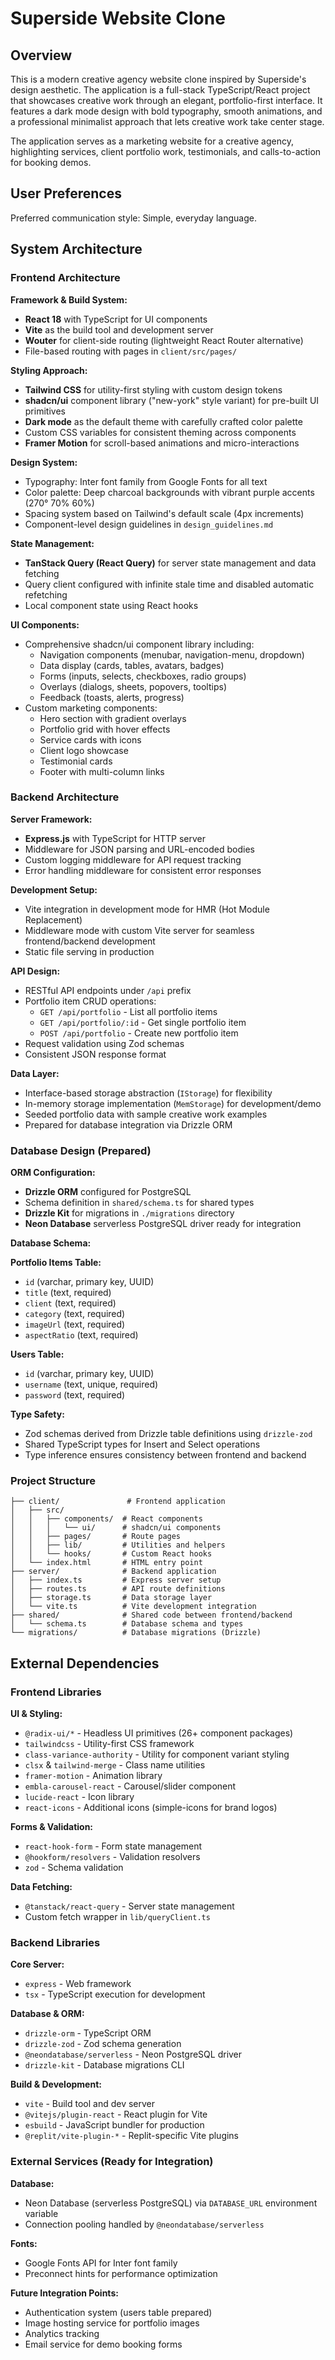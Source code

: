 # Superside Website Clone

## Overview

This is a modern creative agency website clone inspired by Superside's design aesthetic. The application is a full-stack TypeScript/React project that showcases creative work through an elegant, portfolio-first interface. It features a dark mode design with bold typography, smooth animations, and a professional minimalist approach that lets creative work take center stage.

The application serves as a marketing website for a creative agency, highlighting services, client portfolio work, testimonials, and calls-to-action for booking demos.

## User Preferences

Preferred communication style: Simple, everyday language.

## System Architecture

### Frontend Architecture

**Framework & Build System:**
- **React 18** with TypeScript for UI components
- **Vite** as the build tool and development server
- **Wouter** for client-side routing (lightweight React Router alternative)
- File-based routing with pages in `client/src/pages/`

**Styling Approach:**
- **Tailwind CSS** for utility-first styling with custom design tokens
- **shadcn/ui** component library ("new-york" style variant) for pre-built UI primitives
- **Dark mode** as the default theme with carefully crafted color palette
- Custom CSS variables for consistent theming across components
- **Framer Motion** for scroll-based animations and micro-interactions

**Design System:**
- Typography: Inter font family from Google Fonts for all text
- Color palette: Deep charcoal backgrounds with vibrant purple accents (270° 70% 60%)
- Spacing system based on Tailwind's default scale (4px increments)
- Component-level design guidelines in `design_guidelines.md`

**State Management:**
- **TanStack Query (React Query)** for server state management and data fetching
- Query client configured with infinite stale time and disabled automatic refetching
- Local component state using React hooks

**UI Components:**
- Comprehensive shadcn/ui component library including:
  - Navigation components (menubar, navigation-menu, dropdown)
  - Data display (cards, tables, avatars, badges)
  - Forms (inputs, selects, checkboxes, radio groups)
  - Overlays (dialogs, sheets, popovers, tooltips)
  - Feedback (toasts, alerts, progress)
- Custom marketing components:
  - Hero section with gradient overlays
  - Portfolio grid with hover effects
  - Service cards with icons
  - Client logo showcase
  - Testimonial cards
  - Footer with multi-column links

### Backend Architecture

**Server Framework:**
- **Express.js** with TypeScript for HTTP server
- Middleware for JSON parsing and URL-encoded bodies
- Custom logging middleware for API request tracking
- Error handling middleware for consistent error responses

**Development Setup:**
- Vite integration in development mode for HMR (Hot Module Replacement)
- Middleware mode with custom Vite server for seamless frontend/backend development
- Static file serving in production

**API Design:**
- RESTful API endpoints under `/api` prefix
- Portfolio item CRUD operations:
  - `GET /api/portfolio` - List all portfolio items
  - `GET /api/portfolio/:id` - Get single portfolio item
  - `POST /api/portfolio` - Create new portfolio item
- Request validation using Zod schemas
- Consistent JSON response format

**Data Layer:**
- Interface-based storage abstraction (`IStorage`) for flexibility
- In-memory storage implementation (`MemStorage`) for development/demo
- Seeded portfolio data with sample creative work examples
- Prepared for database integration via Drizzle ORM

### Database Design (Prepared)

**ORM Configuration:**
- **Drizzle ORM** configured for PostgreSQL
- Schema definition in `shared/schema.ts` for shared types
- **Drizzle Kit** for migrations in `./migrations` directory
- **Neon Database** serverless PostgreSQL driver ready for integration

**Database Schema:**

**Portfolio Items Table:**
- `id` (varchar, primary key, UUID)
- `title` (text, required)
- `client` (text, required)
- `category` (text, required)
- `imageUrl` (text, required)
- `aspectRatio` (text, required)

**Users Table:**
- `id` (varchar, primary key, UUID)
- `username` (text, unique, required)
- `password` (text, required)

**Type Safety:**
- Zod schemas derived from Drizzle table definitions using `drizzle-zod`
- Shared TypeScript types for Insert and Select operations
- Type inference ensures consistency between frontend and backend

### Project Structure

```
├── client/               # Frontend application
│   ├── src/
│   │   ├── components/  # React components
│   │   │   └── ui/      # shadcn/ui components
│   │   ├── pages/       # Route pages
│   │   ├── lib/         # Utilities and helpers
│   │   └── hooks/       # Custom React hooks
│   └── index.html       # HTML entry point
├── server/              # Backend application
│   ├── index.ts         # Express server setup
│   ├── routes.ts        # API route definitions
│   ├── storage.ts       # Data storage layer
│   └── vite.ts          # Vite development integration
├── shared/              # Shared code between frontend/backend
│   └── schema.ts        # Database schema and types
└── migrations/          # Database migrations (Drizzle)
```

## External Dependencies

### Frontend Libraries

**UI & Styling:**
- `@radix-ui/*` - Headless UI primitives (26+ component packages)
- `tailwindcss` - Utility-first CSS framework
- `class-variance-authority` - Utility for component variant styling
- `clsx` & `tailwind-merge` - Class name utilities
- `framer-motion` - Animation library
- `embla-carousel-react` - Carousel/slider component
- `lucide-react` - Icon library
- `react-icons` - Additional icons (simple-icons for brand logos)

**Forms & Validation:**
- `react-hook-form` - Form state management
- `@hookform/resolvers` - Validation resolvers
- `zod` - Schema validation

**Data Fetching:**
- `@tanstack/react-query` - Server state management
- Custom fetch wrapper in `lib/queryClient.ts`

### Backend Libraries

**Core Server:**
- `express` - Web framework
- `tsx` - TypeScript execution for development

**Database & ORM:**
- `drizzle-orm` - TypeScript ORM
- `drizzle-zod` - Zod schema generation
- `@neondatabase/serverless` - Neon PostgreSQL driver
- `drizzle-kit` - Database migrations CLI

**Build & Development:**
- `vite` - Build tool and dev server
- `@vitejs/plugin-react` - React plugin for Vite
- `esbuild` - JavaScript bundler for production
- `@replit/vite-plugin-*` - Replit-specific Vite plugins

### External Services (Ready for Integration)

**Database:**
- Neon Database (serverless PostgreSQL) via `DATABASE_URL` environment variable
- Connection pooling handled by `@neondatabase/serverless`

**Fonts:**
- Google Fonts API for Inter font family
- Preconnect hints for performance optimization

**Future Integration Points:**
- Authentication system (users table prepared)
- Image hosting service for portfolio images
- Analytics tracking
- Email service for demo booking forms
